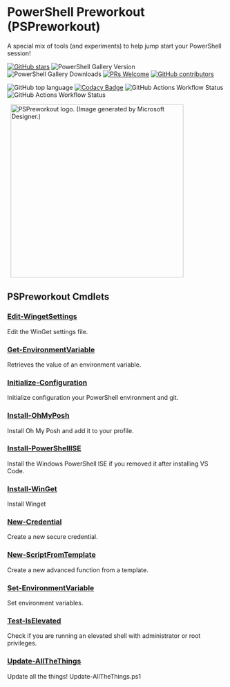 <!-- markdownlint-disable first-line-heading -->
<!-- markdownlint-disable blanks-around-headings -->
<!-- markdownlint-disable no-inline-html -->
<a name='top'></a><div id='top' />
# PowerShell Preworkout (PSPreworkout)

A special mix of tools (and experiments) to help jump start your PowerShell session!

<!-- badges-start -->
[![GitHub stars](./docs/https://img.shields.io/github/stars/samerde/PSPreworkout?cacheSeconds=3600)](./docs/https://github.com/samerde/PSPreworkout/stargazers/)
![PowerShell Gallery Version](./docs/https://img.shields.io/powershellgallery/v/PSPreworkout?include_prereleases)
![PowerShell Gallery Downloads](./docs/https://img.shields.io/powershellgallery/dt/PSPreworkout)
[![PRs Welcome](./docs/https://img.shields.io/badge/PRs-welcome-brightgreen.svg?style=flat-square)](./docs/http://makeapullrequest.com)
[![GitHub contributors](./docs/https://img.shields.io/github/contributors/samerde/PSPreworkout.svg)](./docs/https://github.com/samerde/PSPreworkout/graphs/contributors/)

![GitHub top language](./docs/https://img.shields.io/github/languages/top/SamErde/PSPreworkout)
[![Codacy Badge](./docs/https://app.codacy.com/project/badge/Grade/ae92f0d929de494690e712b68fb3b52c)](./docs/https://app.codacy.com/gh/SamErde/PSPreworkout/dashboard?utm_source=gh&utm_medium=referral&utm_content=&utm_campaign=Badge_grade)
![GitHub Actions Workflow Status](./docs/https://img.shields.io/github/actions/workflow/status/SamErde/PSPreworkout/.github%2Fworkflows%2FBuild%20Module.yml)
![GitHub Actions Workflow Status](./docs/https://img.shields.io/github/actions/workflow/status/SamErde/PSPreworkout/.github%2Fworkflows%2FDeploy%20MkDocs.yml?label=MkDocs)
<!-- badges-end -->
&nbsp;
<img src="https://raw.githubusercontent.com/SamErde/PSPreworkout/main/media/PSPreworkout-Animated-Logo-170.png" alt="PSPreworkout logo. (Image generated by Microsoft Designer.)" width="400" />
&nbsp;

## PSPreworkout Cmdlets
### [Edit-WingetSettings](./docs/Edit-WingetSettings.md)
Edit the WinGet settings file.

### [Get-EnvironmentVariable](./docs/Get-EnvironmentVariable.md)
Retrieves the value of an environment variable.

### [Initialize-Configuration](./docs/Initialize-Configuration.md)
Initialize configuration your PowerShell environment and git.

### [Install-OhMyPosh](./docs/Install-OhMyPosh.md)
Install Oh My Posh and add it to your profile.

### [Install-PowerShellISE](./docs/Install-PowerShellISE.md)
Install the Windows PowerShell ISE if you removed it after installing VS Code.

### [Install-WinGet](./docs/Install-WinGet.md)
Install Winget

### [New-Credential](./docs/New-Credential.md)
Create a new secure credential.

### [New-ScriptFromTemplate](./docs/New-ScriptFromTemplate.md)
Create a new advanced function from a template.

### [Set-EnvironmentVariable](./docs/Set-EnvironmentVariable.md)
Set environment variables.

### [Test-IsElevated](./docs/Test-IsElevated.md)
Check if you are running an elevated shell with administrator or root privileges.

### [Update-AllTheThings](./docs/Update-AllTheThings.md)
Update all the things! Update-AllTheThings.ps1 




